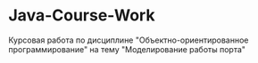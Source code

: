 # Java-Course-Work
Курсовая работа по дисциплине "Объектно-ориентированное программирование" на тему "Моделирование работы порта"
